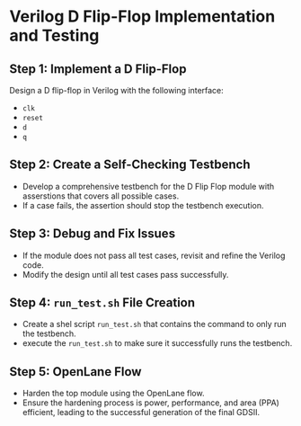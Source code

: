 # Verilog D Flip-Flop Implementation and Testing  

## Step 1: Implement a D Flip-Flop  
Design a D flip-flop in Verilog with the following interface:  
- `clk`  
- `reset`  
- `d`  
- `q`  

## Step 2: Create a Self-Checking Testbench  
- Develop a comprehensive testbench for the D Flip Flop module with asserstions that covers all possible cases.  
- If a case fails, the assertion should stop the testbench execution. 

## Step 3: Debug and Fix Issues  
- If the module does not pass all test cases, revisit and refine the Verilog code.  
- Modify the design until all test cases pass successfully.  

## Step 4: `run_test.sh` File Creation
- Create a shel script `run_test.sh` that contains the command to only run the testbench.
- execute the `run_test.sh` to make sure it successfully runs the testbench.


## Step 5: OpenLane Flow
- Harden the top module using the OpenLane flow.  
- Ensure the hardening process is power, performance, and area (PPA) efficient, leading to the successful generation of the final GDSII.